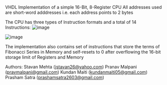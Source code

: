 VHDL Implementation of a simple 16-Bit, 8-Register CPU
All addresses used are short-word adddresses i.e. each address points to 2 bytes

The CPU has three types of Instruction formats and a total of 14 Instructions:
![image](https://github.com/user-attachments/assets/127c14fe-d4c9-4e8c-9a38-a255f9951aa7)

![image](https://github.com/user-attachments/assets/22bcac16-3005-4213-bb08-8e629dd3f08d)

The implementation also contains set of instructions that store the terms of Fibonacci Series in Memory and self-resets to 0 after overflowing the 16-bit storage limit of Registers and Memory


Authors:
Stavan Mehta (jstavan26@yahoo.com)
Pranav Malpani (pravmalpani@gmail.com)
Kundan Maiti (kundanmaiti05@gmail.com)
Prasham Satra (prashamsatra2603@gmail.com)
